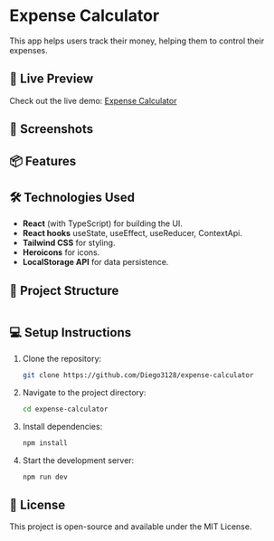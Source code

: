 # Expense Calculator

This app helps users track their money, helping them to control their expenses.


## 🚀 Live Preview
Check out the live demo: [Expense Calculator]()

## 📸 Screenshots


## 📦 Features


## 🛠️ Technologies Used
- **React** (with TypeScript) for building the UI.
- **React hooks** useState, useEffect, useReducer, ContextApi.
- **Tailwind CSS** for styling.
- **Heroicons** for icons.
- **LocalStorage API** for data persistence.

## 📂 Project Structure
```
```

## 💻 Setup Instructions
1. Clone the repository:
   ```sh
   git clone https://github.com/Diego3128/expense-calculator
   ```
2. Navigate to the project directory:
   ```sh
   cd expense-calculator
   ```
3. Install dependencies:
   ```sh
   npm install
   ```
4. Start the development server:
   ```sh
   npm run dev
   ```


## 📜 License
This project is open-source and available under the MIT License.

